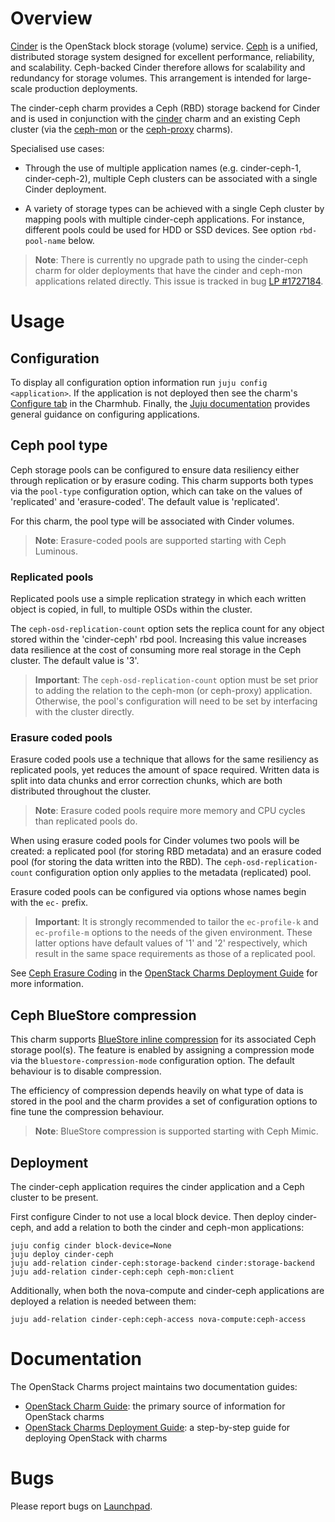 # Overview

[Cinder][cinder-upstream] is the OpenStack block storage (volume) service.
[Ceph][ceph-upstream] is a unified, distributed storage system designed for
excellent performance, reliability, and scalability. Ceph-backed Cinder
therefore allows for scalability and redundancy for storage volumes. This
arrangement is intended for large-scale production deployments.

The cinder-ceph charm provides a Ceph (RBD) storage backend for Cinder and is
used in conjunction with the [cinder][cinder-charm] charm and an existing Ceph
cluster (via the [ceph-mon][ceph-mon-charm] or the
[ceph-proxy][ceph-proxy-charm] charms).

Specialised use cases:

* Through the use of multiple application names (e.g. cinder-ceph-1,
  cinder-ceph-2), multiple Ceph clusters can be associated with a single Cinder
  deployment.

* A variety of storage types can be achieved with a single Ceph cluster by
  mapping pools with multiple cinder-ceph applications. For instance, different
  pools could be used for HDD or SSD devices. See option `rbd-pool-name` below.

> **Note**: There is currently no upgrade path to using the cinder-ceph charm
  for older deployments that have the cinder and ceph-mon applications related
  directly. This issue is tracked in bug [LP #1727184][lp-bug-1727184].

# Usage

## Configuration

To display all configuration option information run `juju config
<application>`. If the application is not deployed then see the charm's
[Configure tab][cinder-ceph-configure] in the Charmhub. Finally, the [Juju
documentation][juju-docs-config-apps] provides general guidance on configuring
applications.

## Ceph pool type

Ceph storage pools can be configured to ensure data resiliency either through
replication or by erasure coding. This charm supports both types via the
`pool-type` configuration option, which can take on the values of 'replicated'
and 'erasure-coded'. The default value is 'replicated'.

For this charm, the pool type will be associated with Cinder volumes.

> **Note**: Erasure-coded pools are supported starting with Ceph Luminous.

### Replicated pools

Replicated pools use a simple replication strategy in which each written object
is copied, in full, to multiple OSDs within the cluster.

The `ceph-osd-replication-count` option sets the replica count for any object
stored within the 'cinder-ceph' rbd pool. Increasing this value increases data
resilience at the cost of consuming more real storage in the Ceph cluster. The
default value is '3'.

> **Important**: The `ceph-osd-replication-count` option must be set prior to
  adding the relation to the ceph-mon (or ceph-proxy) application. Otherwise,
  the pool's configuration will need to be set by interfacing with the cluster
  directly.

### Erasure coded pools

Erasure coded pools use a technique that allows for the same resiliency as
replicated pools, yet reduces the amount of space required. Written data is
split into data chunks and error correction chunks, which are both distributed
throughout the cluster.

> **Note**: Erasure coded pools require more memory and CPU cycles than
  replicated pools do.

When using erasure coded pools for Cinder volumes two pools will be created: a
replicated pool (for storing RBD metadata) and an erasure coded pool (for
storing the data written into the RBD). The `ceph-osd-replication-count`
configuration option only applies to the metadata (replicated) pool.

Erasure coded pools can be configured via options whose names begin with the
`ec-` prefix.

> **Important**: It is strongly recommended to tailor the `ec-profile-k` and
  `ec-profile-m` options to the needs of the given environment. These latter
  options have default values of '1' and '2' respectively, which result in the
  same space requirements as those of a replicated pool.

See [Ceph Erasure Coding][cdg-ceph-erasure-coding] in the [OpenStack Charms
Deployment Guide][cdg] for more information.

## Ceph BlueStore compression

This charm supports [BlueStore inline compression][ceph-bluestore-compression]
for its associated Ceph storage pool(s). The feature is enabled by assigning a
compression mode via the `bluestore-compression-mode` configuration option. The
default behaviour is to disable compression.

The efficiency of compression depends heavily on what type of data is stored
in the pool and the charm provides a set of configuration options to fine tune
the compression behaviour.

> **Note**: BlueStore compression is supported starting with Ceph Mimic.

## Deployment

The cinder-ceph application requires the cinder application and a Ceph cluster
to be present.

First configure Cinder to not use a local block device. Then deploy
cinder-ceph, and add a relation to both the cinder and ceph-mon applications:

    juju config cinder block-device=None
    juju deploy cinder-ceph
    juju add-relation cinder-ceph:storage-backend cinder:storage-backend
    juju add-relation cinder-ceph:ceph ceph-mon:client

Additionally, when both the nova-compute and cinder-ceph applications are
deployed a relation is needed between them:

    juju add-relation cinder-ceph:ceph-access nova-compute:ceph-access

# Documentation

The OpenStack Charms project maintains two documentation guides:

* [OpenStack Charm Guide][cg]: the primary source of information for
  OpenStack charms
* [OpenStack Charms Deployment Guide][cdg]: a step-by-step guide for
  deploying OpenStack with charms

# Bugs

Please report bugs on [Launchpad][cinder-ceph-filebug].

<!-- LINKS -->

[cg]: https://docs.openstack.org/charm-guide
[cdg]: https://docs.openstack.org/project-deploy-guide/charm-deployment-guide
[ceph-upstream]: https://ceph.io
[cinder-upstream]: https://docs.openstack.org/cinder
[cinder-charm]: https://charmhub.io/cinder
[ceph-mon-charm]: https://charmhub.io/ceph-mon
[ceph-proxy-charm]: https://charmhub.io/ceph-proxy
[cinder-purestorage-charm]: https://charmhub.io/cinder-purestorage
[juju-docs-config-apps]: https://juju.is/docs/olm/configure-an-application
[cinder-ceph-configure]: https://charmhub.io/cinder-ceph/configure
[cinder-ceph-filebug]: https://bugs.launchpad.net/charm-cinder-ceph/+filebug
[cdg-ceph-erasure-coding]: https://docs.openstack.org/project-deploy-guide/charm-deployment-guide/latest/app-erasure-coding.html
[ceph-bluestore-compression]: https://docs.ceph.com/en/latest/rados/configuration/bluestore-config-ref/#inline-compression
[lp-bug-1727184]: https://bugs.launchpad.net/charm-cinder-ceph/+bug/1727184
